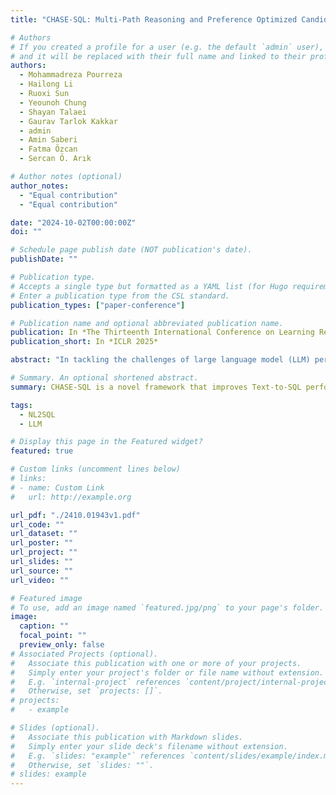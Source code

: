 ```yaml
---
title: "CHASE-SQL: Multi-Path Reasoning and Preference Optimized Candidate Selection in Text-to-SQL"

# Authors
# If you created a profile for a user (e.g. the default `admin` user), write the username (folder name) here
# and it will be replaced with their full name and linked to their profile.
authors:
  - Mohammadreza Pourreza
  - Hailong Li
  - Ruoxi Sun
  - Yeounoh Chung
  - Shayan Talaei
  - Gaurav Tarlok Kakkar
  - admin
  - Amin Saberi
  - Fatma Özcan
  - Sercan Ö. Arık

# Author notes (optional)
author_notes:
  - "Equal contribution"
  - "Equal contribution"

date: "2024-10-02T00:00:00Z"
doi: ""

# Schedule page publish date (NOT publication's date).
publishDate: ""

# Publication type.
# Accepts a single type but formatted as a YAML list (for Hugo requirements).
# Enter a publication type from the CSL standard.
publication_types: ["paper-conference"]

# Publication name and optional abbreviated publication name.
publication: In *The Thirteenth International Conference on Learning Representations*
publication_short: In *ICLR 2025*

abstract: "In tackling the challenges of large language model (LLM) performance for Text-to-SQL tasks, we introduce CHASE-SQL, a new framework that employs innovative strategies, using test-time compute in multi-agent modeling to improve candidate generation and selection. CHASE-SQL leverages LLMs' intrinsic knowledge to generate diverse and high-quality SQL candidates using different LLM generators with: (1) a divide-and-conquer method that decomposes complex queries into manageable sub-queries in a single LLM call; (2) chain-of-thought reasoning based on query execution plans, reflecting the steps a database engine takes during execution; and (3) a unique instance-aware synthetic example generation technique, which offers specific few-shot demonstrations tailored to test this http URL identify the best candidate, a selection agent is employed to rank the candidates through pairwise comparisons with a fine-tuned binary-candidates selection LLM. This selection approach has been demonstrated to be more robust over alternatives. The proposed generators-selector framework not only enhances the quality and diversity of SQL queries but also outperforms previous methods. Overall, our proposed CHASE-SQL achieves the state-of-the-art execution accuracy of 73.0% and 73.01% on the test set and development set of the notable BIRD Text-to-SQL dataset benchmark, rendering CHASE-SQL the top submission of the leaderboard (at the time of paper submission)."

# Summary. An optional shortened abstract.
summary: CHASE-SQL is a novel framework that improves Text-to-SQL performance by using multiple LLM agents for diverse SQL candidate generation—employing divide-and-conquer, chain-of-thought reasoning, and instance-aware synthetic examples—and a fine-tuned selection agent to rank these candidates, achieving state-of-the-art accuracy on the BIRD benchmark.

tags:
  - NL2SQL
  - LLM

# Display this page in the Featured widget?
featured: true

# Custom links (uncomment lines below)
# links:
# - name: Custom Link
#   url: http://example.org

url_pdf: "./2410.01943v1.pdf"
url_code: ""
url_dataset: ""
url_poster: ""
url_project: ""
url_slides: ""
url_source: ""
url_video: ""

# Featured image
# To use, add an image named `featured.jpg/png` to your page's folder.
image:
  caption: ""
  focal_point: ""
  preview_only: false
# Associated Projects (optional).
#   Associate this publication with one or more of your projects.
#   Simply enter your project's folder or file name without extension.
#   E.g. `internal-project` references `content/project/internal-project/index.md`.
#   Otherwise, set `projects: []`.
# projects:
#   - example

# Slides (optional).
#   Associate this publication with Markdown slides.
#   Simply enter your slide deck's filename without extension.
#   E.g. `slides: "example"` references `content/slides/example/index.md`.
#   Otherwise, set `slides: ""`.
# slides: example
---
```


<!-- {{% callout note %}}
Click the _Cite_ button above to demo the feature to enable visitors to import publication metadata into their reference management software.
{{% /callout %}}

{{% callout note %}}
Create your slides in Markdown - click the _Slides_ button to check out the example.
{{% /callout %}}

Add the publication's **full text** or **supplementary notes** here. You can use rich formatting such as including [code, math, and images](https://docs.hugoblox.com/content/writing-markdown-latex/). -->
